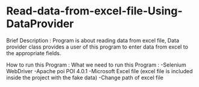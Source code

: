 # Read-data-from-excel-file-Using-DataProvider
Brief Description : Program is about reading data from excel file, Data provider class provides a user of this program to enter data from excel to the appropriate fields.  

How to run this Program : 
What we need to run this Program : 
-Selenium WebDriver 
-Apache poi POI 4.0.1 
-Microsoft Excel file (excel file is included inside the project with the fake data) 
-Change path of excel file


